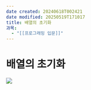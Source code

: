 ```yaml
---
date created: 20240618T002421
date modified: 20250519T171017
title: 배열의 초기화
과목:
  - "[[프로그래밍 입문]]"
---
```


# 배열의 초기화

![](https://i.imgur.com/l3g92EK.png)
